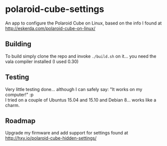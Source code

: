 # polaroid-cube-settings
An app to configure the Polaroid Cube on Linux, based on the info I found at http://eskerda.com/polaroid-cube-on-linux/

## Building
To build simply clone the repo and invoke `./build.sh` on it... you need the vala compiler installed (I used 0.30)

## Testing
Very little testing done... although I can safely say: "It works on my computer!" :p  
I tried on a couple of Ubuntus 15.04 and 15.10 and Debian 8... works like a charm.

## Roadmap
Upgrade my firmware and add support for settings found at http://hxy.io/polaroid-cube-hidden-settings/
